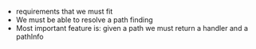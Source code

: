 - requirements that we must fit
- We must be able to resolve a path finding
- Most important feature is: given a path we must return a handler and a pathInfo